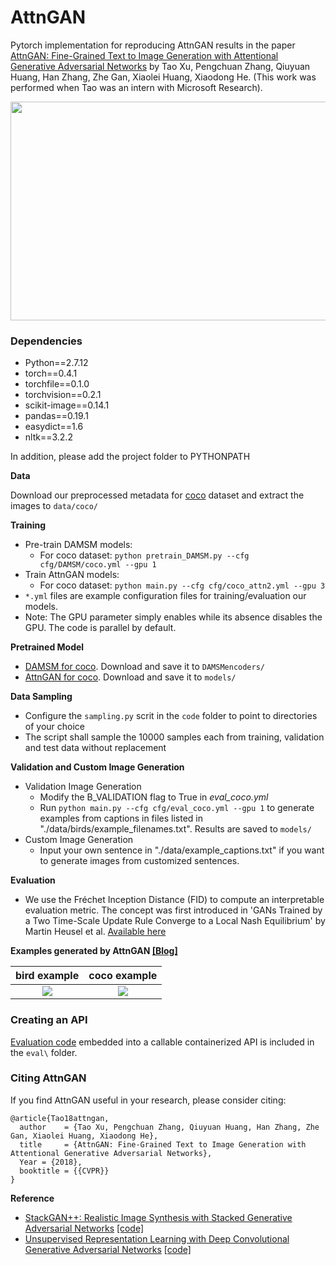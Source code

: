 # AttnGAN

Pytorch implementation for reproducing AttnGAN results in the paper [AttnGAN: Fine-Grained Text to Image Generation
with Attentional Generative Adversarial Networks](http://openaccess.thecvf.com/content_cvpr_2018/papers/Xu_AttnGAN_Fine-Grained_Text_CVPR_2018_paper.pdf) by Tao Xu, Pengchuan Zhang, Qiuyuan Huang, Han Zhang, Zhe Gan, Xiaolei Huang, Xiaodong He. (This work was performed when Tao was an intern with Microsoft Research). 

<img src="framework.png" width="900px" height="350px"/>


### Dependencies
- Python==2.7.12
- torch==0.4.1
- torchfile==0.1.0
- torchvision==0.2.1
- scikit-image==0.14.1
- pandas==0.19.1
- easydict==1.6
- nltk==3.2.2

In addition, please add the project folder to PYTHONPATH



**Data**

Download our preprocessed metadata for [coco](http://cocodataset.org/#download) dataset and extract the images to `data/coco/`



**Training**
- Pre-train DAMSM models:
  - For coco dataset: `python pretrain_DAMSM.py --cfg cfg/DAMSM/coco.yml --gpu 1`
- Train AttnGAN models:
  - For coco dataset: `python main.py --cfg cfg/coco_attn2.yml --gpu 3`
- `*.yml` files are example configuration files for training/evaluation our models.
- Note: The GPU parameter simply enables while its absence disables the GPU. The code is parallel by default.



**Pretrained Model**
- [DAMSM for coco](https://drive.google.com/open?id=1zIrXCE9F6yfbEJIbNP5-YrEe2pZcPSGJ). Download and save it to `DAMSMencoders/`
- [AttnGAN for coco](https://drive.google.com/open?id=1i9Xkg9nU74RAvkcqKE-rJYhjvzKAMnCi). Download and save it to `models/`

**Data Sampling**
- Configure the `sampling.py` scrit in the `code` folder to point to directories of your choice
- The script shall sample the 10000 samples each from training, validation and test data without replacement

**Validation and Custom Image Generation**
- Validation Image Generation
  - Modify the B_VALIDATION flag to True in _eval_coco.yml_
  - Run `python main.py --cfg cfg/eval_coco.yml --gpu 1` to generate examples from captions in files listed in "./data/birds/example_filenames.txt". Results are saved to `models/`
- Custom Image Generation
  - Input your own sentence in "./data/example_captions.txt" if you want to generate images from customized sentences. 

**Evaluation**
- We use the Fréchet Inception Distance (FID) to compute an interpretable evaluation metric. The concept was first introduced in 'GANs Trained by a Two Time-Scale Update Rule Converge to a Local Nash Equilibrium' by Martin Heusel et al. [Available here](https://arxiv.org/abs/1706.08500)


**Examples generated by AttnGAN [[Blog]](https://blogs.microsoft.com/ai/drawing-ai/)**

 bird example              |  coco example
:-------------------------:|:-------------------------:
![](https://github.com/taoxugit/AttnGAN/blob/master/example_bird.png)  |  ![](https://github.com/taoxugit/AttnGAN/blob/master/example_coco.png)


### Creating an API
[Evaluation code](eval) embedded into a callable containerized API is included in the `eval\` folder.

### Citing AttnGAN
If you find AttnGAN useful in your research, please consider citing:

```
@article{Tao18attngan,
  author    = {Tao Xu, Pengchuan Zhang, Qiuyuan Huang, Han Zhang, Zhe Gan, Xiaolei Huang, Xiaodong He},
  title     = {AttnGAN: Fine-Grained Text to Image Generation with Attentional Generative Adversarial Networks},
  Year = {2018},
  booktitle = {{CVPR}}
}
```

**Reference**

- [StackGAN++: Realistic Image Synthesis with Stacked Generative Adversarial Networks](https://arxiv.org/abs/1710.10916) [[code]](https://github.com/hanzhanggit/StackGAN-v2)
- [Unsupervised Representation Learning with Deep Convolutional Generative Adversarial Networks](https://arxiv.org/abs/1511.06434) [[code]](https://github.com/carpedm20/DCGAN-tensorflow)
